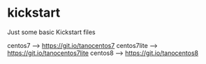# kickstart
Just some basic Kickstart files

centos7     --> https://git.io/tanocentos7
centos7lite --> https://git.io/tanocentos7lite
centos8     --> https://git.io/tanocentos8
